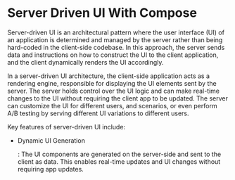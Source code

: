 # Server Driven UI With Compose

Server-driven UI is an architectural pattern where the user interface (UI) of an application is determined and managed by the server rather than being hard-coded in the client-side codebase. In this approach, the server sends data and instructions on how to construct the UI to the client application, and the client dynamically renders the UI accordingly.

In a server-driven UI architecture, the client-side application acts as a rendering engine, responsible for displaying the UI elements sent by the server. The server holds control over the UI logic and can make real-time changes to the UI without requiring the client app to be updated. The server can customize the UI for different users, and scenarios, or even perform A/B testing by serving different UI variations to different users.

Key features of server-driven UI include:

- <p> Dynamic UI Generation </p>: The UI components are generated on the server-side and sent to the client as data. This enables real-time updates and UI changes without requiring app updates.
